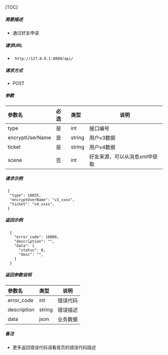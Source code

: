 

[TOC]
    
##### 简要描述

- 通过好友申请

##### 请求URL
- ` http://127.0.0.1:8000/api/`
  
##### 请求方式
- POST 

##### 参数

| 参数名             | 必选 | 类型     | 说明               |
|:----------------|:---|:-------|------------------|
| type            | 是  | int    | 接口编号             |
| encryptUserName | 是  | string | 用户v3数据           |
| ticket          | 是  | string | 用户v4数据           |
| scene           | 否  | int    | 好友来源，可以从消息xml中获取 |

##### 请求示例

```
 {
  "type": 10035,
  "encryptUserName": "v3_xxxx",
  "ticket": "v4_xxxx",
 } 
```

##### 返回示例 

``` 
  {
    "error_code": 10000,
    "description": "",
    "data": {
      "status": 0,
      "desc": "",
    }
  }
```

##### 返回参数说明 

|参数名|类型|说明|
|:-----  |:-----|-----                           |
|error_code |int   |错误代码  |
|description|string|错误描述|
|data|json|业务数据|

##### 备注 

- 更多返回错误代码请看首页的错误代码描述






